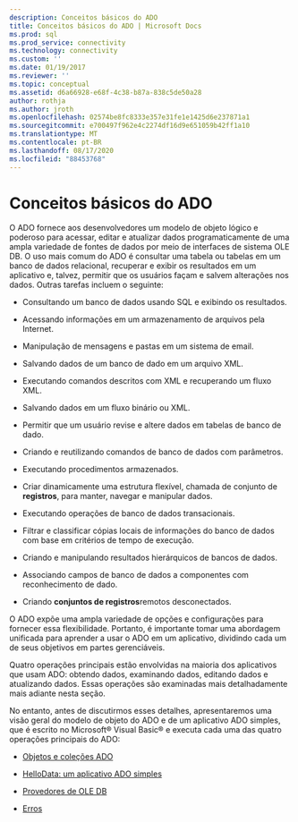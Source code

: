 ```yaml
---
description: Conceitos básicos do ADO
title: Conceitos básicos do ADO | Microsoft Docs
ms.prod: sql
ms.prod_service: connectivity
ms.technology: connectivity
ms.custom: ''
ms.date: 01/19/2017
ms.reviewer: ''
ms.topic: conceptual
ms.assetid: d6a66928-e68f-4c38-b87a-838c5de50a28
author: rothja
ms.author: jroth
ms.openlocfilehash: 02574be8fc8333e357e31fe1e1425d6e237871a1
ms.sourcegitcommit: e700497f962e4c2274df16d9e651059b42ff1a10
ms.translationtype: MT
ms.contentlocale: pt-BR
ms.lasthandoff: 08/17/2020
ms.locfileid: "88453768"
---
```

# <a name="ado-fundamentals"></a>Conceitos básicos do ADO
O ADO fornece aos desenvolvedores um modelo de objeto lógico e poderoso para acessar, editar e atualizar dados programaticamente de uma ampla variedade de fontes de dados por meio de interfaces de sistema OLE DB. O uso mais comum do ADO é consultar uma tabela ou tabelas em um banco de dados relacional, recuperar e exibir os resultados em um aplicativo e, talvez, permitir que os usuários façam e salvem alterações nos dados. Outras tarefas incluem o seguinte:  
  
-   Consultando um banco de dados usando SQL e exibindo os resultados.  
  
-   Acessando informações em um armazenamento de arquivos pela Internet.  
  
-   Manipulação de mensagens e pastas em um sistema de email.  
  
-   Salvando dados de um banco de dado em um arquivo XML.  
  
-   Executando comandos descritos com XML e recuperando um fluxo XML.  
  
-   Salvando dados em um fluxo binário ou XML.  
  
-   Permitir que um usuário revise e altere dados em tabelas de banco de dado.  
  
-   Criando e reutilizando comandos de banco de dados com parâmetros.  
  
-   Executando procedimentos armazenados.  
  
-   Criar dinamicamente uma estrutura flexível, chamada de conjunto de **registros**, para manter, navegar e manipular dados.  
  
-   Executando operações de banco de dados transacionais.  
  
-   Filtrar e classificar cópias locais de informações do banco de dados com base em critérios de tempo de execução.  
  
-   Criando e manipulando resultados hierárquicos de bancos de dados.  
  
-   Associando campos de banco de dados a componentes com reconhecimento de dado.  
  
-   Criando **conjuntos de registros**remotos desconectados.  
  
 O ADO expõe uma ampla variedade de opções e configurações para fornecer essa flexibilidade. Portanto, é importante tomar uma abordagem unificada para aprender a usar o ADO em um aplicativo, dividindo cada um de seus objetivos em partes gerenciáveis.  
  
 Quatro operações principais estão envolvidas na maioria dos aplicativos que usam ADO: obtendo dados, examinando dados, editando dados e atualizando dados. Essas operações são examinadas mais detalhadamente mais adiante nesta seção.  
  
 No entanto, antes de discutirmos esses detalhes, apresentaremos uma visão geral do modelo de objeto do ADO e de um aplicativo ADO simples, que é escrito no Microsoft® Visual Basic® e executa cada uma das quatro operações principais do ADO:  
  
-   [Objetos e coleções ADO](../../../ado/guide/data/ado-objects-and-collections.md)  
  
-   [HelloData: um aplicativo ADO simples](../../../ado/guide/data/hellodata-a-simple-ado-application.md)  
  
-   [Provedores de OLE DB](../../../ado/guide/data/ole-db-providers-ado.md)  
  
-   [Erros](../../../ado/guide/data/errors-ado.md)
